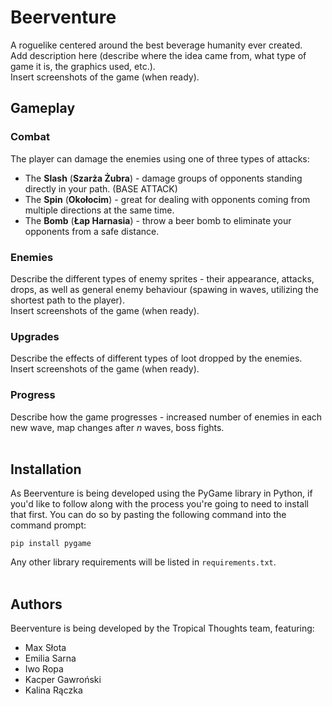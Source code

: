 # Beerventure
A roguelike centered around the best beverage humanity ever created.
<br />Add description here (describe where the idea came from, what type of game it is, the graphics used, etc.).
<br />Insert screenshots of the game (when ready).

## Gameplay

### Combat
The player can damage the enemies using one of three types of attacks:
- The **Slash** (**Szarża Żubra**) - damage groups of opponents standing directly in your path. (BASE ATTACK)
- The **Spin** (**Okołocim**) - great for dealing with opponents coming from multiple directions at the same time.
- The **Bomb** (**Łap Harnasia**) - throw a beer bomb to eliminate your opponents from a safe distance.

### Enemies
Describe the different types of enemy sprites - their appearance, attacks, drops, as well as general enemy behaviour (spawing in waves, utilizing the shortest path to the player).
<br />Insert screenshots of the game (when ready).

### Upgrades
Describe the effects of different types of loot dropped by the enemies.
<br />Insert screenshots of the game (when ready).

### Progress
Describe how the game progresses - increased number of enemies in each new wave, map changes after _n_ waves, boss fights.<br/><br/>

## Installation
As Beerventure is being developed using the PyGame library in Python, if you'd like to follow along with the process you're going to need to install that first. You can do so by pasting the following command into the command prompt:
```
pip install pygame
```
Any other library requirements will be listed in ``requirements.txt``.<br/><br/>

## Authors
Beerventure is being developed by the Tropical Thoughts team, featuring:
- Max Słota
- Emilia Sarna
- Iwo Ropa
- Kacper Gawroński
- Kalina Rączka